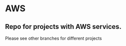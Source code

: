 # AWS
<h2>Repo for projects with AWS services.</h2>
<p>Please see other branches for different projects</p>
